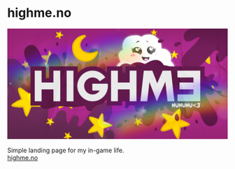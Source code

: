 # highme.no
<img src="/images/highme-banner.png">

Simple landing page for my in-game life.<br>
<a href="https://highme.no">highme.no</a>
